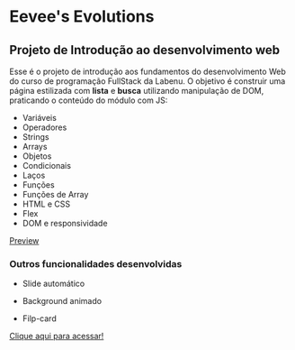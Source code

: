 # Eevee's Evolutions
## Projeto de Introdução ao desenvolvimento web

Esse é o projeto de introdução aos fundamentos do desenvolvimento Web do curso de programação FullStack da Labenu. O objetivo é construir uma página estilizada com **lista** e **busca** utilizando manipulação de DOM, praticando o conteúdo do módulo com JS:

- Variáveis
- Operadores
- Strings
- Arrays
- Objetos
- Condicionais
- Laços
- Funções
- Funções de Array
- HTML e CSS
- Flex 
- DOM e responsividade

[Preview](./readme/projeto-eevee-s-evolutions.mov)

[def]: ./readme/projeto-eevee-s-evolutions.mov



### **Outros funcionalidades desenvolvidas**

- Slide automático

- Background animado

- Filp-card

[Clique aqui para acessar!](https://marllonrp.github.io/projeto-intro-web/)
